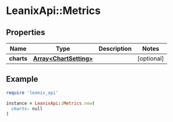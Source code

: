 # LeanixApi::Metrics

## Properties

| Name | Type | Description | Notes |
| ---- | ---- | ----------- | ----- |
| **charts** | [**Array&lt;ChartSetting&gt;**](ChartSetting.md) |  | [optional] |

## Example

```ruby
require 'leanix_api'

instance = LeanixApi::Metrics.new(
  charts: null
)
```

